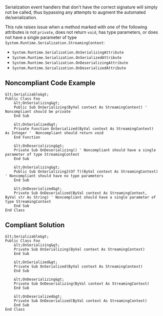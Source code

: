 
Serialization event handlers that don't have the correct signature will simply not be called, thus bypassing any attempts to augment the automated de/serialization.

This rule raises issue when a method marked with one of the following attributes is not `private`, does not return `void`, has type parameters, or does not have a single parameter of type `System.Runtime.Serialization.StreamingContext`:

- `System.Runtime.Serialization.OnSerializingAttribute`
- `System.Runtime.Serialization.OnSerializedAttribute`
- `System.Runtime.Serialization.OnDeserializingAttribute`
- `System.Runtime.Serialization.OnDeserializedAttribute`


## Noncompliant Code Example


    &lt;Serializable&gt;
    Public Class Foo
        &lt;OnSerializing&gt;
        Public Sub OnSerializing(ByVal context As StreamingContext) ' Noncompliant should be private
        End Sub
    
        &lt;OnSerialized&gt;
        Private Function OnSerialized(ByVal context As StreamingContext) As Integer '  Noncompliant should return void
        End Function
    
        &lt;OnDeserializing&gt;
        Private Sub OnDeserializing() ' Noncompliant should have a single parameter of type StreamingContext
        End Sub
    
        &lt;OnSerializing&gt;
        Public Sub OnSerializing2(Of T)(ByVal context As StreamingContext) ' Noncompliant should have no type parameters
        End Sub
    
        &lt;OnDeserialized&gt;
        Private Sub OnDeserialized(ByVal context As StreamingContext, ByVal str As String) ' Noncompliant should have a single parameter of type StreamingContext
        End Sub
    End Class


## Compliant Solution


    &lt;Serializable&gt;
    Public Class Foo
        &lt;OnSerializing&gt;
        Private Sub OnSerializing(ByVal context As StreamingContext)
        End Sub
    
        &lt;OnSerialized&gt;
        Private Sub OnSerialized(ByVal context As StreamingContext)
        End Sub
    
        &lt;OnDeserializing&gt;
        Private Sub OnDeserializing(ByVal context As StreamingContext)
        End Sub
    
        &lt;OnDeserialized&gt;
        Private Sub OnDeserialized(ByVal context As StreamingContext)
        End Sub
    End Class

